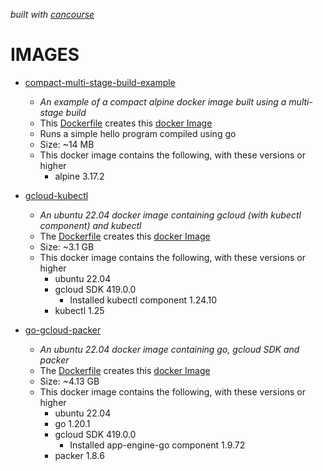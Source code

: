   _built with
  [concourse](https://github.com/JeffDeCola/my-docker-image-builds/blob/master/ci-README.md)_

# IMAGES

* [compact-multi-stage-build-example](https://github.com/JeffDeCola/my-docker-image-builds/blob/master/images/compact-multi-stage-build-example)
  * _An example of a compact alpine docker image built using a multi-stage build_
  * This
  [Dockerfile](https://github.com/JeffDeCola/my-docker-image-builds/blob/master/images/compact-multi-stage-build-example/Dockerfile)
  creates this
  [docker Image](https://hub.docker.com/r/jeffdecola/compact-multi-stage-build-example)
  * Runs a simple hello program compiled using go
  * Size: ~14 MB
  * This docker image contains the following, with these versions or higher
    * alpine 3.17.2

* [gcloud-kubectl](https://github.com/JeffDeCola/my-docker-image-builds/blob/master/images/gcloud-kubectl)
  * _An ubuntu 22.04 docker image containing gcloud (with kubectl component)
  and kubectl_
  * The
    [Dockerfile](https://github.com/JeffDeCola/my-docker-image-builds/blob/master/images/gcloud-kubectl/Dockerfile)
    creates this
    [docker Image](https://hub.docker.com/r/jeffdecola/gcloud-kubectl)
  * Size: ~3.1 GB
  * This docker image contains the following, with these versions or higher
    * ubuntu 22.04
    * gcloud SDK 419.0.0
      * Installed kubectl component 1.24.10
    * kubectl 1.25

* [go-gcloud-packer](https://github.com/JeffDeCola/my-docker-image-builds/blob/master/images/go-gcloud-packer)
  * _An ubuntu 22.04 docker image containing go, gcloud SDK and packer_
  * The
    [Dockerfile](https://github.com/JeffDeCola/my-docker-image-builds/blob/master/images/go-gcloud-packer/Dockerfile)
    creates this
    [docker Image](https://hub.docker.com/r/jeffdecola/go-gcloud-packer)
  * Size: ~4.13 GB
  * This docker image contains the following, with these versions or higher
    * ubuntu 22.04
    * go 1.20.1
    * gcloud SDK 419.0.0
      * Installed app-engine-go component 1.9.72
    * packer 1.8.6
